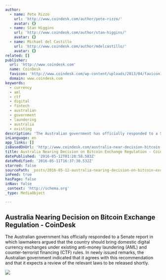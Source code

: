 ```yaml
---
author:
  - name: Pete Rizzo
    url: 'http://www.coindesk.com/author/pete-rizzo/'
    avatar: {}
  - name: Stan Higgins
    url: 'http://www.coindesk.com/author/stan-higgins/'
    avatar: {}
  - name: Michael del Castillo
    url: 'http://www.coindesk.com/author/mdelcastillo/'
    avatar: {}
related: []
publisher:
  url: 'http://www.coindesk.com'
  name: CoinDesk
  favicon: 'http://www.coindesk.com/wp-content/uploads/2013/04/favicon1.ico?ffe887'
  domain: www.coindesk.com
keywords:
  - currency
  - aml
  - ctf
  - digital
  - fintech
  - australian
  - government
  - laundering
  - australia
  - existing
description: 'The Australian government has officially responded to a Senate report in which lawmakers argued that the country should bring domestic digital currency exchanges under existing anti-money laundering (AML) and counter-terrorist financing (CTF) rules. In newly issued remarks, the Australian government indicated that it agrees with this recommendation and that it expects a review of the relevant laws to be released shortly.'
inLanguage: en
app_links: []
isBasedOnUrl: 'http://www.coindesk.com/australia-near-decision-bitcoin-exchange-aml-ctf/'
title: Australia Nearing Decision on Bitcoin Exchange Regulation - CoinDesk
datePublished: '2016-05-12T01:28:58.583Z'
dateModified: '2016-05-11T16:37:30.532Z'
starred: false
sourcePath: _posts/2016-05-12-australia-nearing-decision-on-bitcoin-exchange-regulation-.md
inFeed: true
hasPage: false
inNav: false
_context: 'http://schema.org'
_type: MediaObject

---
```

<article style=""><h1>Australia Nearing Decision on Bitcoin Exchange Regulation - CoinDesk</h1><p>The Australian government has officially responded to a Senate report in which lawmakers argued that the country should bring domestic digital currency exchanges under existing anti-money laundering (AML) and counter-terrorist financing (CTF) rules. In newly issued remarks, the Australian government indicated that it agrees with this recommendation and that it expects a review of the relevant laws to be released shortly.</p><img src="http://media.coindesk.com/2016/05/Australia-e1462983034453.jpg" /></article>